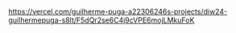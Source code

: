 https://vercel.com/guilherme-puga-a22306246s-projects/diw24-guilhermepuga-s8lt/F5dQr2se6C4j9cVPE6mojLMkuFoK